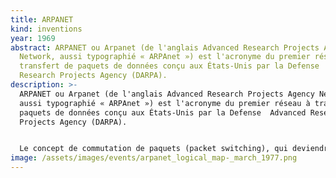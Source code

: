 ```yaml
---
title: ARPANET
kind: inventions
year: 1969
abstract: ARPANET ou Arpanet (de l'anglais Advanced Research Projects Agency
  Network, aussi typographié « ARPAnet ») est l'acronyme du premier réseau à
  transfert de paquets de données conçu aux États-Unis par la Defense  Advanced
  Research Projects Agency (DARPA).
description: >-
  ARPANET ou Arpanet (de l'anglais Advanced Research Projects Agency Network,
  aussi typographié « ARPAnet ») est l'acronyme du premier réseau à transfert de
  paquets de données conçu aux États-Unis par la Defense  Advanced Research
  Projects Agency (DARPA).


  Le concept de commutation de paquets (packet switching), qui deviendra la base du transfert de données sur Internet, était alors balbutiant dans la communication des réseaux informatiques. Les communications étaient jusqu'alors basées sur la communication par circuits électroniques, telle que celle utilisée par le réseau de téléphone, où un circuit propre est activé lors de la communication avec un poste du réseau.
image: /assets/images/events/arpanet_logical_map-_march_1977.png
---
```

